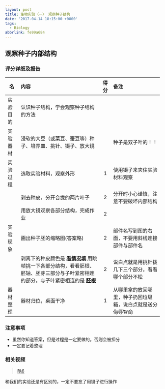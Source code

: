 ```yaml
---
layout: post
title: 生物实验（一） 观察种子结构
date: '2017-04-14 18:15:00 +0800'
tags:
  - Biology
abbrlink: fe99a684
---
```


## 观察种子内部结构

### 评分详细及报告

| 名 | 内容 | 得分 | 备注 |
| -------- |:----------- |:---------:|:-------------- |
| 实验目的 | 认识种子结构，学会观察种子结构的方法 | | |
| 实验器材 | 浸软的大豆（或菜豆、蚕豆等）种子、培养皿、挑针、镊子、放大镜 | | 种子是双子叶的！！ |
| 实验过程 | 选取实验材料，观察外形 | 1 | 使用镊子来夹住实验材料观察 |
| | 剥去种皮，分开合拢的两片叶子 | 2 | 分开时小心谨慎，注意不要破坏内部结构 |
| | 用放大镜观察各部分结构，完成作业 | 2 | |
| 实验现象 | 画出种子胚的缩略图(答案略) | 2 | 部件名写到图的右面，不要用斜线连接部件与部件名 |
| | 剥离下的种皮颜色是 **<u>看情况填</u>** 用跳帧挑一下各部分结构，看看胚根、胚轴、胚芽三部分与子叶紧密相连的部分，与子叶紧密相连的是 **<u>胚根</u>**| 2 | 说白点就是用挑针拨几下三个部分，看看哪个部分不松|
| 器材整理 | 器材归位，桌面干净 | 1 | 从哪里拿的放回哪里，种子扔回垃圾箱，说白点就是送分~~侮辱智商~~|

### 注意事项

* 虽然你知道答案，但是过程是一定要做的，否则会被扣分
* 一定要记着整理

### 相关视频

> [酷6](http://v.ku6.com/show/EbJ93TvY8dQ7NEUEutsWYw...html?from=my)

和我们的实验还是有区别的，一定不要忘了用镊子进行操作
